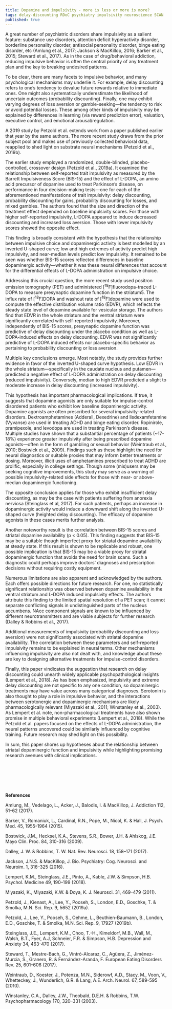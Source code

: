```yaml
---
title: Dopamine and impulsivity - more is less or more is more?
tags: delay-discounting RDoC psychiatry impulsivity neuroscience SCAN
published: true
---
```

A great number of psychiatric disorders share impulsivity as a salient feature: substance use disorders, attention deficit hyperactivity disorder, borderline personality disorder, antisocial personality disorder, binge eating disorder, etc (Amlung et al., 2017; Jackson & MacKillop, 2016; Barker et al., 2015; Steward et al., 2017). As in the case of drug/behavioral addiction, reducing impulsive behavior is often the central priority of any treatment plan and the key to breaking undesired patterns.

To be clear, there are many facets to impulsive behavior, and many psychological mechanisms may underlie it. For example, delay discounting refers to one’s tendency to devalue future rewards relative to immediate ones. One might also systematically underestimate the likelihood of uncertain outcomes (probability discounting). Finally, one may exhibit varying degrees of loss aversion or gamble-seeking—the tendency to risk or avoid potential losses. These among other kinds of impulsivity may be explained by differences in learning (via reward prediction error), valuation, executive control, and emotional arousal/regulation.

A 2019 study by Petzold et al. extends work from a paper published earlier that year by the same authors. The more recent study draws from the prior subject pool and makes use of previously collected behavioral data, reapplied to shed light on substrate neural mechanisms (Petzold et al., 2019b).

The earlier study employed a randomized, double-blinded, placebo-controlled, crossover design (Petzold et al., 2019a). It examined the relationship between self-reported trait impulsivity as measured by the Barrett Impulsiveness Score (BIS-15) and the effect of L-DOPA, an amino acid precursor of dopamine used to treat Parkinson’s disease, on performance in four decision-making tests—one for each of the aforementioned manifestations of trait impulsivity: delay discounting, probability discounting for gains, probability discounting for losses, and mixed gambles. The authors found that the size and direction of the treatment effect depended on baseline impulsivity scores. For those with higher self-reported impulsivity, L-DOPA appeared to induce decreased discounting and increased loss aversion. Those with lower impulsivity scores showed the opposite effect.

This finding is broadly consistent with the hypothesis that the relationship between impulsive choice and dopaminergic activity is best modelled by an inverted U-shaped curve; low and high extremes of activity predict high impulsivity, and near-median levels predict low impulsivity. It remained to be seen was whether BIS-15 scores reflected differences in baseline dopaminergic activity—whether it was these neural differences that account for the differential effects of L-DOPA administration on impulsive choice.

Addressing this crucial question, the more recent study used positron emission tomography (PET) and administered [<sup>18</sup>F]fluorodopa-traced L-DOPA to measure presynaptic dopamine function in the striatum5. The influx rate of [<sup>18</sup>F]DOPA and washout rate of [<sup>18</sup>F]dopamine were used to compute the effective distribution volume ratio (EDVR), which reflects the steady state level of dopamine available for vesicular storage. The authors find that EDVR in the whole striatum and the ventral striatum were significantly correlated with self-reported impulsivity. Moreover, independently of BIS-15 scores, presynaptic dopamine function was predictive of delay discounting under the placebo condition as well as L-DOPA-induced effects on delay discounting. EDVR was not significantly predictive of L-DOPA induced effects nor placebo-specific behavior as pertaining to probability discounting or loss aversion.

Multiple key conclusions emerge. Most notably, the study provides further evidence in favor of the inverted U-shaped curve hypothesis. Low EDVR in the whole striatum—specifically in the caudate nucleus and putamen—predicted a negative effect of L-DOPA administration on delay discounting (reduced impulsivity). Conversely, median to high EDVR predicted a slight to moderate increase in delay discounting (increased impulsivity). 

This hypothesis has important pharmacological implications. If true, it suggests that dopamine agonists are only suitable for impulse-control disordered patients who exhibit low baseline dopaminergic activity. Dopamine agonists are often prescribed for several impulsivity-related disorders. Dextroamphetamines (Adderall, Dexedrine) and lisdexamfetamine (Vyvanse) are used in treating ADHD and binge eating disorder. Ropinirole, pramipexole, and levodopa are used in treating Parkinson’s disease. Multiple studies have shown that a substantial percentage of patients (~17-18%) experience greater impulsivity after being prescribed dopamine agonists—often in the form of gambling or sexual behavior (Weintraub et al., 2010; Bostwick et al., 2009). Findings such as these highlight the need for neural diagnostics or suitable proxies that may inform better treatments or dosing. Moreover, illicit uses of amphetamines prescribed to treat ADHD are prolific, especially in college settings. Though some (mis)users may be seeking cognitive improvements, this study may serve as a warning of possible impulsivity-related side effects for those with near- or above-median dopaminergic functioning.

The opposite conclusion applies for those who exhibit insufficient delay discounting, as may be the case with patients suffering from anorexia nerviosa (Steinglass et al, 2017). For such patients, perhaps an increase in dopaminergic activity would induce a downward shift along the inverted U-shaped curve (heighted delay discounting). The efficacy of dopamine agonists in these cases merits further analysis.

Another noteworthy result is the correlation between BIS-15 scores and striatal dopamine availability (p < 0.05). This finding suggests that BIS-15 may be a suitable though imperfect proxy for striatal dopamine availability at steady state. If this result is shown to be replicable and robust, one possible implication is that BIS-15 may be a viable proxy for striatal dopaminergic function that avoids the need for brain scans. Such a diagnostic could perhaps improve doctors’ diagnoses and prescription decisions without requiring costly equipment.

Numerous limitations are also apparent and acknowledged by the authors. Each offers possible directions for future research. For one, no statistically significant relationship was observed between dopamine availability in the ventral striatum and L-DOPA induced impulsivity effects. The authors attribute this finding to the limited spatial resolution of a PET scan; it cannot separate conflicting signals in undistinguished parts of the nucleus accumbens. NAcc component signals are known to be influenced by different neurotransmitters and are viable subjects for further research (Dalley & Robbins et al., 2017). 

Additional measurements of impulsivity (probability discounting and loss aversion) were not significantly associated with striatal dopamine availability. The correlation between these parameters and self-reported impulsivity remains to be explained in neural terms. Other mechanisms influencing impulsivity are also not dealt with, and knowledge about these are key to designing alternative treatments for impulse-control disorders.

Finally, this paper vindicates the suggestion that research on delay discounting could unearth widely applicable psychopathological insights (Lempert et al., 2018). As has been emphasized, impulsivity and extreme delay discounting are not specific to any one condition, so dopaminergic treatments may have value across many categorical diagnoses. Serotonin is also thought to play a role in impulsive behavior, and the interactions between serotonergic and dopaminergic mechanisms are likely pharmacologically relevant (Miyazaki et al., 2011; Winstanley et al., 2003). As Lempert et al. note, non-pharmacological treatments have also shown promise in multiple behavioral experiments (Lempert et al., 2018). While the Petzold et al. papers focused on the effects of L-DOPA administration, the neural patterns uncovered could be similarly influenced by cognitive training. Future research may shed light on this possibility.

In sum, this paper shores up hypotheses about the relationship between striatal dopaminergic function and impulsivity while highlighting promising research avenues with clinical implications.


  &nbsp;
  
  &nbsp;
  
  &nbsp;

**References**

Amlung, M., Vedelago, L., Acker, J., Balodis, I. & MacKillop, J. Addiction 112, 51–62 (2017).

Barker, V., Romaniuk, L., Cardinal, R.N., Pope, M., Nicol, K. & Hall, J. Psych. Med. 45, 1955-1964 (2015).

Bostwick, J.M., Hecksel, K.A., Stevens, S.R., Bower, J.H. & Ahlskog, J.E. Mayo Clin. Proc. 84, 310-316 (2009).

Dalley, J. W. & Robbins, T. W. Nat. Rev. Neurosci. 18, 158–171 (2017).

Jackson, J.N.S. & MacKillop, J. Bio. Psychiatry: Cog. Neurosci. and Neuroim. 1, 316–325 (2016).

Lempert, K.M., Steinglass, J.E., Pinto, A., Kable, J.W. & Simpson, H.B. Psychol. Medicine 49, 190–199 (2018).

Miyazaki, K., Miyazaki, K.W. & Doya, K. J. Neurosci. 31, 469–479 (2011).

Petzold, J., Kienast, A., Lee, Y., Pooseh, S., London, E.D., Goschke, T. & Smolka, M.N. Sci. Rep. 9, 5652 (2019a).

Petzold, J., Lee, Y., Pooseh, S., Oehme, L., Beuthien-Baumann, B., London, E.D., Goschke, T. & Smolka, M.N. Sci. Rep. 9, 17927 (2019b).

Steinglass, J.E., Lempert, K.M., Choo, T.-H., Kimeldorf, M.B., Wall, M., Walsh, B.T., Fyer, A.J, Schneier, F.R. & Simpson, H.B. Depression and Anxiety 34, 463-470 (2017). 

Steward, T., Mestre-Bach, G., Vintró-Alcaraz, C., Agüera, Z., Jiménez-Murcia, S., Granero, R. & Fernández-Aranda, F. European Eating Disorders Rev. 25, 601–606 (2017).

Weintraub, D., Koester, J., Potenza, M.N., Siderowf, A.D., Stacy, M., Voon, V., Whetteckey, J., Wunderlich, G.R. & Lang, A.E. Arch. Neurol. 67, 589-595 (2010).

Winstanley, C.A., Dalley, J.W., Theobald, D.E.H. & Robbins, T.W. Psychopharmacology 170, 320–331 (2003).
